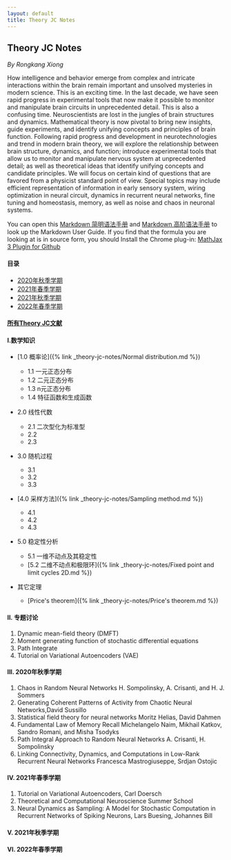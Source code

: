 ```yaml
---
layout: default
title: Theory JC Notes
---
```


## Theory JC Notes

*By Rongkang Xiong*

How intelligence and behavior emerge from complex and intricate interactions 
within the brain remain important and unsolved mysteries in modern science. 
This is an exciting time. In the last decade, we have seen rapid progress
in experimental tools that now make it possible to monitor and manipulate 
brain circuits in unprecedented detail. This is also a confusing time. 
Neuroscientists are lost in the jungles of brain structures and dynamics.
Mathematical theory is now pivotal to bring new insights, guide experiments, 
and identify unifying concepts and principles of brain function. 
Following rapid progress and development in neurotechnologies and trend in
modern brain theory, we will explore the relationship between brain structure, 
dynamics, and function; introduce experimental tools that allow us to monitor 
and manipulate nervous system at unprecedented detail; as well as theoretical 
ideas that identify unifying concepts and candidate principles. We will focus on
certain kind of questions that are favored from a physicist standard point of view. 
Special topics may include efficient representation of information in early sensory system, 
wiring optimization in neural circuit, dynamics in recurrent neural networks, 
fine tuning and homeostasis, memory, as well as noise and chaos in neuronal systems.

You can open this [Markdown 简明语法手册](https://www.zybuluo.com/mdeditor?url=https://www.zybuluo.com/static/editor/md-help.markdown)
and [Markdown 高阶语法手册](https://www.zybuluo.com/mdeditor?url=https://www.zybuluo.com/static/editor/md-help.markdown#cmd-markdown-%E9%AB%98%E9%98%B6%E8%AF%AD%E6%B3%95%E6%89%8B%E5%86%8C)
to look up the Markdown User Guide. 
If you find that the formula you are looking at is in source form, 
you should Install the Chrome plug-in: [MathJax 3 Plugin for Github](https://chrome.google.com/webstore/detail/mathjax-3-plugin-for-gith/peoghobgdhejhcmgoppjpjcidngdfkod)


#### **目录**

- [2020年秋季学期](#1)
- [2021年春季学期](#2)
- [2021年秋季学期](#3)
- [2022年春季学期](#4)

#### **[所有Theory JC文献](https://www.jianguoyun.com/p/DaSTMQoQm_iCChjyqZwE)**

#### **I.数学知识**

- [1.0 概率论]({% link _theory-jc-notes/Normal distribution.md %})
  - 1.1 一元正态分布
  - 1.2 二元正态分布
  - 1.3 n元正态分布
  - 1.4 特征函数和生成函数

- 2.0 线性代数
  - 2.1 二次型化为标准型
  - 2.2
  - 2.3


- 3.0 随机过程
  - 3.1
  - 3.2
  - 3.3

- [4.0 采样方法]({% link _theory-jc-notes/Sampling method.md %})
  - 4.1
  - 4.2
  - 4.3

- 5.0 稳定性分析
  - 5.1 一维不动点及其稳定性
  - [5.2 二维不动点和极限环]({% link _theory-jc-notes/Fixed point and limit cycles 2D.md %})

- 其它定理
  - [Price's theorem]({% link _theory-jc-notes/Price's theorem.md %})


#### **II. 专题讨论**

1. Dynamic mean-field theory (DMFT)
2. Moment generating function of stochastic differential equations
3. Path Integrate
4. Tutorial on Variational Autoencoders (VAE)

<h4 id="1"><b>III. 2020年秋季学期</b></h4>

1. Chaos in Random Neural Networks H. Sompolinsky, A. Crisanti, and H. J. Sommers
2. Generating Coherent Patterns of Activity from Chaotic Neural Networks,David Sussillo
3. Statistical field theory for neural networks Moritz Helias, David Dahmen
4. Fundamental Law of Memory Recall Michelangelo Naim, Mikhail Katkov, Sandro Romani, and  Misha Tsodyks
5. Path Integral Approach to Random Neural Networks A. Crisanti, H. Sompolinsky
6. Linking Connectivity, Dynamics, and Computations in Low-Rank Recurrent Neural Networks Francesca Mastrogiuseppe, Srdjan Ostojic

<h4 id="2"><b>IV. 2021年春季学期</b></h4>

1. Tutorial on Variational Autoencoders, Carl Doersch
2. Theoretical and Computational Neuroscience Summer School
3. Neural Dynamics as Sampling: A Model for Stochastic Computation in Recurrent Networks of Spiking Neurons, Lars Buesing, Johannes Bill

<h4 id="3"><b>V. 2021年秋季学期</b></h4>

<h4 id="4"><b>VI. 2022年春季学期</b></h4>